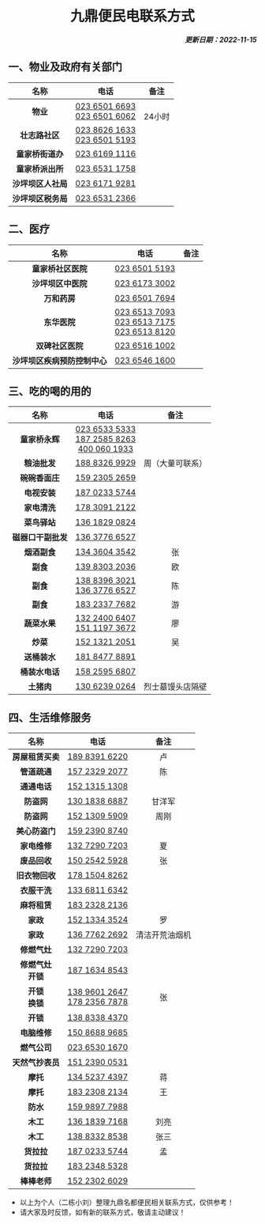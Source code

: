 <center>

# 九鼎便民电联系方式
</center>

<div align="right"> 

***更新日期：2022-11-15***
</div>

## 一、物业及政府有关部门
|名称|电话|备注|
|:-:|:-:|:-:|
|**物业**|<a href="tel:02365016693">023 6501 6693</a><br><a href="tel:02365016062">023 6501 6062  </a>|<br>24小时|
|**壮志路社区**|<a href="tel:02386261633">023 8626 1633</a><br><a href="tel:02365015193">023 6501 5193</a>|
|**童家桥街道办**|<a href="tel:02361691116">023 6169 1116</a>||
|**童家桥派出所**|<a href="tel:023 6531 1758">023 6531 1758</a>||
|**沙坪坝区人社局**|<a href="tel:023 6171 9281">023 6171 9281</a>||	
|**沙坪坝区税务局**|<a href="tel:023 6531 2366">023 6531 2366</a>||		
## 二、医疗
|名称|电话|备注|
|:-:|:-:|:-:|
|**童家桥社区医院**|<a href="tel:023 6501 5193">023 6501 5193</a>||
|**沙坪坝区中医院**|<a href="tel:023 6173 3002">023 6173 3002</a>||
|**万和药房**|<a href="tel:023 6501 7694">023 6501 7694</a>||	
|**东华医院**|<a href="tel:023 6513 7093">023 6513 7093</a><br><a href="tel:023 6513 7175">023 6513 7175</a><br><a href="tel:023 6513 8120">023 6513 8120</a>||		
|**双碑社区医院**|<a href="tel:023 6516 1002">023 6516 1002</a>||	
|**沙坪坝区疾病预防控制中心**|<a href="tel:023 6546 1600">023 6546 1600</a>||		

## 三、吃的喝的用的
|名称|电话|备注|
|:-:|:-:|:-:|
|**童家桥永辉**|<a href="tel:023 6533 5333">023 6533 5333</a><br><a href="tel:187 2585 8263">187 2585 8263</a><br><a href="tel:40 0060 1933">400 060 1933</a>||
|**粮油批发**|<a href="tel:188 8326 9929">188 8326 9929</a>|周（大量可联系）|	
|**碗碗香面庄**|<a href="tel:159 2305 2659">159 2305 2659</a>||	
|**电视安装**|<a href="tel:187 0233 5744">187 0233 5744</a>||	
|**家电清洗**|<a href="tel:178 3091 2122">178 3091 2122</a>||
|**菜鸟驿站**|<a href="tel:136 1829 0824">136 1829 0824</a>||
|**磁器口干副批发**|<a href="tel:136 3776 6527">136 3776 6527</a>||	
|**烟酒副食**|<a href="tel:134 3604 3542">134 3604 3542</a>|张|		
|**副食**|<a href="tel:139 8303 2036">139 8303 2036</a>|欧|	
|**副食**|<a href="tel:138 8396 3021">138 8396 3021</a><br><a href="tel:136 3776 6527">136 3776 6527</a>|陈|	
|**副食**|<a href="tel:183 2337 7682">183 2337 7682</a>|游|	
|**蔬菜水果**|<a href="tel:132 2400 6407">132 2400 6407</a><br><a href="tel:151 1197 3672">151 1197 3672</a>|廖|		
|**炒菜**|<a href="tel:152 1321 2051">152 1321 2051</a>|吴|	
|**送桶装水**|<a href="tel:181 8477 8891">181 8477 8891</a>||
|**桶装水电话**|<a href="tel:158 2595 6807">158 2595 6807</a>||
|**土猪肉**|<a href="tel:130 6239 0264">130 6239 0264</a>|烈士墓馒头店隔壁|	
  	
	


## 四、生活维修服务
|名称|电话|备注|
|:-:|:-:|:-:|
|**房屋租赁买卖**|<a href="tel:189 8391 6220">189 8391 6220</a>|卢|		
|**管道疏通**|<a href="tel:157 2329 2077">157 2329 2077</a>|陈|		
|**通通电话**|<a href="tel:152 1315 1308">152 1315 1308</a>||			
|**防盗网**|<a href="tel:130 1838 6887">130 1838 6887</a>|甘洋军|	
|**防盗网**|<a href="tel:152 1309 5909">152 1309 5909</a>|周刚|		
|**美心防盗门**|<a href="tel:159 2390 8740">159 2390 8740</a>||		
|**家电维修**|<a href="tel:132 7290 7203">132 7290 7203</a>|夏|			
|**废品回收**|<a href="tel:150 2542 5928">150 2542 5928</a>|张|	
|**旧衣物回收**|<a href="tel:178 1504 8262">178 1504 8262</a>||	
|**衣服干洗**|<a href="tel:133 6811 6342">133 6811 6342</a>||	
|**麻将租赁**|<a href="tel:183 2328 2136">183 2328 2136</a>||	
|**家政**|<a href="tel:152 1334 3524">152 1334 3524</a>|罗|		
|**家政**|<a href="tel:136 7762 2692">136 7762 2692</a>|清洁开荒油烟机|	
|**修燃气灶**|<a href="tel:132 7290 7203">132 7290 7203</a>||	
|**修燃气灶<br>开锁**|<a href="tel:187 1634 8543">187 1634 8543</a>||		
|**开锁<br>换锁**|<a href="tel:138 9601 2647">138 9601 2647</a><br><a href="tel:178 2356 7878">178 2356 7878</a>|张|	
|**开锁**|<a href="tel:138 8338 4370">138 8338 4370</a>||
|**电脑维修**|<a href="tel:150 8688 9685">150 8688 9685</a>||
|**燃气公司**|<a href="tel:023 6530 1670">023 6530 1670</a>||
|**天然气抄表员**|<a href="tel:151 2390 0531">151 2390 0531</a>||
|**摩托**|<a href="tel:134 5237 4397">134 5237 4397</a>|蒋|
|**摩托**|<a href="tel:183 2308 2134">183 2308 2134</a>|王|
|**防水**|<a href="tel:159 9897 7988">159 9897 7988</a>||
|**木工**|<a href="tel:136 1839 7168">136 1839 7168</a>|刘亮|	
|**木工**|<a href="tel:138 8332 8538">138 8332 8538</a>|张三|
|**货拉拉**|<a href="tel:187 0233 5744">187 0233 5744</a>|孟|
|**货拉拉**|<a href="tel:183 2348 5328">183 2348 5328</a>||	
|**棒棒老师**|<a href="tel:152 2302 6029">152 2302 6029</a>||	

	


- 以上为个人（二栋小刘）整理九鼎名都便民相关联系方式，仅供参考！
- 请大家及时反馈，如有新的联系方式，敬请主动建议！		